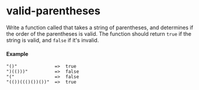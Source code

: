 # valid-parentheses

Write a function called that takes a string of parentheses, and  determines if the order of the parentheses is valid. The function should return `true` if the string is valid, and `false` if it's invalid.



#### Example

```
"()"              =>  true
")(()))"          =>  false
"("               =>  false
"(())((()())())"  =>  true
```

